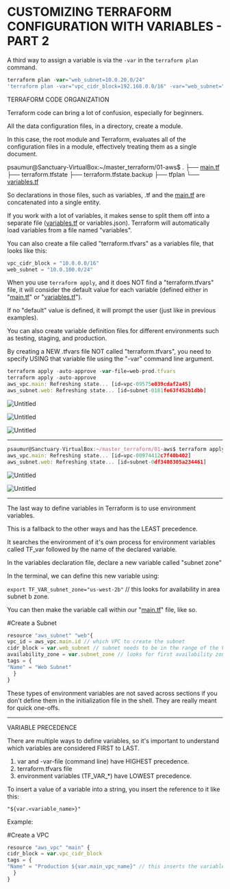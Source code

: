 # CUSTOMIZING TERRAFORM CONFIGURATION WITH VARIABLES  - PART 2

A third way to assign a variable is via the `-var` in the `terraform plan` command.

```jsx
terraform plan -var="web_subnet=10.0.20.0/24"
'terraform plan -var="vpc_cidr_block=192.168.0.0/16" -var="web_subnet="192.168.10.0/24"`
```

TERRAFORM CODE ORGANIZATION

Terraform code can bring a lot of confusion, especially for beginners.

All the data configuration files, in a directory, create a module.

In this case, the root module and Terraform, evaluates all of the configuration files in a module, effectively treating them as a single document.

psaumur@Sanctuary-VirtualBox:~/master_terraform/01-aws$
.
├── [main.tf](http://main.tf/)
├── terraform.tfstate
├── terraform.tfstate.backup
├── tfplan
└── [variables.tf](http://variables.tf/)

So declarations in those files, such as variables, .tf and the [main.tf](http://main.tf/) are concatenated into a single entity.

If you work with a lot of variables, it makes sense to split them off into a separate file ([variables.tf](http://variables.tf/) or variables.json). Terraform will automatically load variables from a file named "variables".

You can also create a file called "terraform.tfvars" as a variables file, that looks like this:

```jsx
vpc_cidr_block = "10.0.0.0/16"
web_subnet = "10.0.100.0/24"
```

When you use `terraform apply`, and it does NOT find a "terraform.tfvars" file, it will consider the default value for each variable (defined either in "[main.tf](http://main.tf/)" or "[variables.tf](http://variables.tf/)"). 

If no "default" value is defined, it will prompt the user (just like in previous examples).

You can also create variable definition files for different environments such as testing, staging, and production.

By creating a NEW .tfvars file NOT called "terraform.tfvars", you need to specify USING that variable file using the "-var" command line argument.

```jsx
terraform apply -auto-approve -var-file=web-prod.tfvars
terraform apply -auto-approve
aws_vpc.main: Refreshing state... [id=vpc-09575e039cdaf2a45]
aws_subnet.web: Refreshing state... [id=subnet-0181fe63f452b1dbb]
```

![Untitled](CUSTOMIZING%20TERRAFORM%20CONFIGURATION%20WITH%20VARIABLES%2076d08f3eb3f9455aa79c5cb439d3f1ee/Untitled.png)

![Untitled](CUSTOMIZING%20TERRAFORM%20CONFIGURATION%20WITH%20VARIABLES%2076d08f3eb3f9455aa79c5cb439d3f1ee/Untitled%201.png)

![Untitled](CUSTOMIZING%20TERRAFORM%20CONFIGURATION%20WITH%20VARIABLES%2076d08f3eb3f9455aa79c5cb439d3f1ee/Untitled%202.png)

---

```jsx
psaumur@Sanctuary-VirtualBox:~/master_terraform/01-aws$ terraform apply -auto-approve -var-file=web-prod.tfvars
aws_vpc.main: Refreshing state... [id=vpc-00974412c7f40b402]
aws_subnet.web: Refreshing state... [id=subnet-0df3408305a234461]
```

![Untitled](CUSTOMIZING%20TERRAFORM%20CONFIGURATION%20WITH%20VARIABLES%2076d08f3eb3f9455aa79c5cb439d3f1ee/Untitled%203.png)

![Untitled](CUSTOMIZING%20TERRAFORM%20CONFIGURATION%20WITH%20VARIABLES%2076d08f3eb3f9455aa79c5cb439d3f1ee/Untitled%204.png)

---

The last way to define variables in Terraform is to use environment variables.

This is a fallback to the other ways and has the LEAST precedence.

It searches the environment of it's own process for environment variables called TF_var followed by the name of the declared variable.

In the variables declaration file, declare a new variable called "subnet zone"

In the terminal, we can define this new variable using:

`export TF_VAR_subnet_zone="us-west-2b"`  // this looks for availability in area subnet b zone.

You can then make the variable call within our "[main.tf](http://main.tf/)" file, like so.

#Create a Subnet

```jsx
resource "aws_subnet" "web"{
vpc_id = aws_vpc.main.id // which VPC to create the subnet
cidr_block = var.web_subnet // subnet needs to be in the range of the VPC
availability_zone = var.subnet_zone // looks for first availability zone in the us-west-2b region
tags = {
"Name" = "Web Subnet"
  }
}
```

These types of environment variables are not saved across sections if you don't define them in the initialization file in the shell. They are really meant for quick one-offs.

---

VARIABLE PRECEDENCE

There are multiple ways to define variables, so it's important to understand which variables are considered FIRST to LAST.

1. var and -var-file (command line) have HIGHEST precedence.
2. terraform.tfvars file
3. environment variables (TF_VAR_*) have LOWEST precedence.

To insert a value of a variable into a string, you insert the reference to it like this:

`"${var.<variable_name>}"`

Example: 

#Create a VPC

```jsx
resource "aws_vpc" "main" {
cidr_block = var.vpc_cidr_block
tags = {
"Name" = "Production ${var.main_vpc_name}" // this inserts the variable "Main VPC"
  }
}
```
